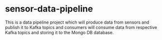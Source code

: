 # sensor-data-pipeline
This is a data pipeline project which will produce data from sensors and publish it to Kafka topics and consumers will consume data from respective Kafka topics and storing it to the Mongo DB database.
